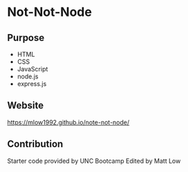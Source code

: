 # Not-Not-Node

## Purpose
- HTML
- CSS
- JavaScript
- node.js
- express.js

## Website
https://mlow1992.github.io/note-not-node/

## Contribution
Starter code provided by UNC Bootcamp
Edited by Matt Low